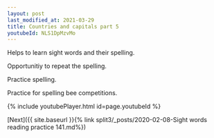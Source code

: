```yaml
---
layout: post
last_modified_at: 2021-03-29
title: Countries and capitals part 5
youtubeId: NLS1DpMzvMo
---
```

 
 
Helps to learn sight words and their spelling.

Opportunitiy to repeat the spelling. 

Practice spelling. 
 
Practice for spelling bee competitions. 
 
{% include youtubePlayer.html id=page.youtubeId %}
 
 

[Next]({{ site.baseurl }}{% link  split3/_posts/2020-02-08-Sight words reading practice 141.md%})
 
